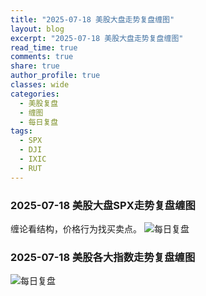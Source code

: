 ```yaml
---
title: "2025-07-18 美股大盘走势复盘缠图"
layout: blog
excerpt: "2025-07-18 美股大盘走势复盘缠图"
read_time: true
comments: true
share: true
author_profile: true
classes: wide
categories:
  - 美股复盘
  - 缠图
  - 每日复盘
tags:
  - SPX
  - DJI
  - IXIC
  - RUT
---
```


### 2025-07-18 美股大盘SPX走势复盘缠图
缠论看结构，价格行为找买卖点。
![每日复盘](https://image.olim.cc/2025/2025-07-18-每日复盘.jpg)

### 2025-07-18 美股各大指数走势复盘缠图
![每日复盘](https://image.olim.cc/2025/2025-07-18-指数复盘.jpg)
